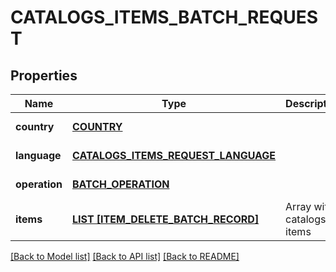 # CATALOGS_ITEMS_BATCH_REQUEST

## Properties
Name | Type | Description | Notes
------------ | ------------- | ------------- | -------------
**country** | [**COUNTRY**](Country.md) |  | [default to null]
**language** | [**CATALOGS_ITEMS_REQUEST_LANGUAGE**](CatalogsItemsRequest_language.md) |  | [default to null]
**operation** | [**BATCH_OPERATION**](BatchOperation.md) |  | [default to null]
**items** | [**LIST [ITEM_DELETE_BATCH_RECORD]**](ItemDeleteBatchRecord.md) | Array with catalogs items | [default to null]

[[Back to Model list]](../README.md#documentation-for-models) [[Back to API list]](../README.md#documentation-for-api-endpoints) [[Back to README]](../README.md)


